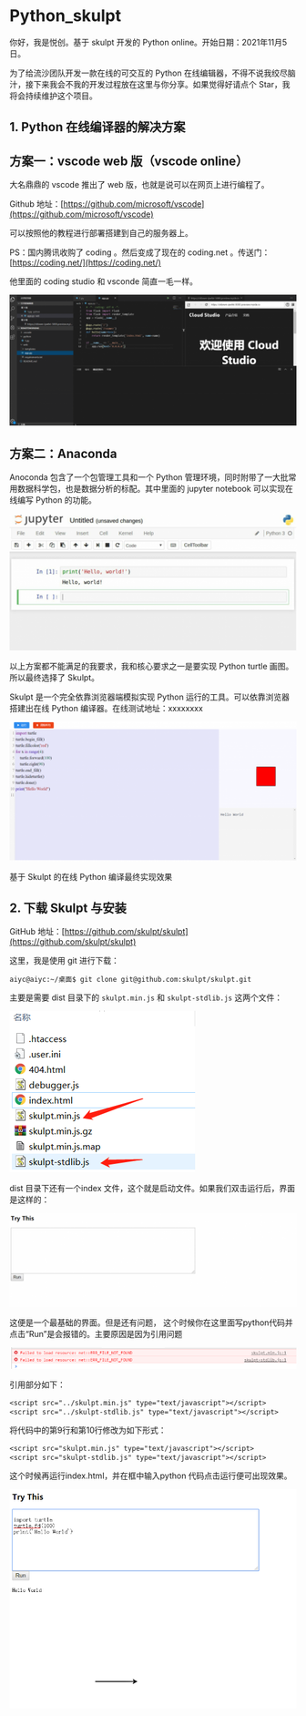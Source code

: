 # Python_skulpt
你好，我是悦创。基于 skulpt 开发的 Python online。开始日期：2021年11月5日。



为了给流沙团队开发一款在线的可交互的 Python 在线编辑器，不得不说我绞尽脑汁，接下来我会不我的开发过程放在这里与你分享。如果觉得好请点个 Star，我将会持续维护这个项目。



## 1. Python 在线编译器的解决方案

## 方案一：vscode web 版（vscode online）

大名鼎鼎的 vscode 推出了 web 版，也就是说可以在网页上进行编程了。

Github 地址：[https://github.com/microsoft/vscode](https://github.com/microsoft/vscode)

可以按照他的教程进行部署搭建到自己的服务器上。

PS：国内腾讯收购了 coding 。然后变成了现在的 coding.net 。传送门：[https://coding.net/](https://coding.net/)

他里面的 coding studio 和 vsconde 简直一毛一样。

![img](README.assets/微信截图_20200623112131-1024x468.png)



## 方案二：Anaconda

Anoconda 包含了一个包管理工具和一个 Python 管理环境，同时附带了一大批常用数据科学包，也是数据分析的标配。其中里面的 jupyter notebook 可以实现在线编写 Python 的功能。

![img](README.assets/微信截图_20200623113550-1024x490.png)



以上方案都不能满足的我要求，我和核心要求之一是要实现 Python turtle 画图。所以最终选择了 Skulpt。

Skulpt 是一个完全依靠浏览器端模拟实现 Python 运行的工具。可以依靠浏览器搭建出在线 Python 编译器。在线测试地址：xxxxxxxx



![img](README.assets/QQ截图20200626093120-1024x496.png)

基于 Skulpt 的在线 Python 编译最终实现效果



## 2. 下载 Skulpt 与安装

GitHub 地址：[https://github.com/skulpt/skulpt](https://github.com/skulpt/skulpt)

这里，我是使用 git 进行下载：

```git
aiyc@aiyc:~/桌面$ git clone git@github.com:skulpt/skulpt.git
```



主要是需要 dist 目录下的 `skulpt.min.js` 和 `skulpt-stdlib.js` 这两个文件：

![img](README.assets/微信截图_20200627154319.png)

dist 目录下还有一个index 文件，这个就是启动文件。如果我们双击运行后，界面是这样的：

![img](README.assets/微信截图_20200627154905-1024x334.png)

这便是一个最基础的界面。但是还有问题， 这个时候你在这里面写python代码并点击“Run”是会报错的。主要原因是因为引用问题

![img](README.assets/微信截图_20200627155436.png)

引用部分如下：

```
<script src="../skulpt.min.js" type="text/javascript"></script> 
<script src="../skulpt-stdlib.js" type="text/javascript"></script> 
```

将代码中的第9行和第10行修改为如下形式：

```
<script src="skulpt.min.js" type="text/javascript"></script> 
<script src="skulpt-stdlib.js" type="text/javascript"></script> 
```

这个时候再运行index.html，并在框中输入python 代码点击运行便可出现效果。

![img](README.assets/微信截图_20200627160339.png)
